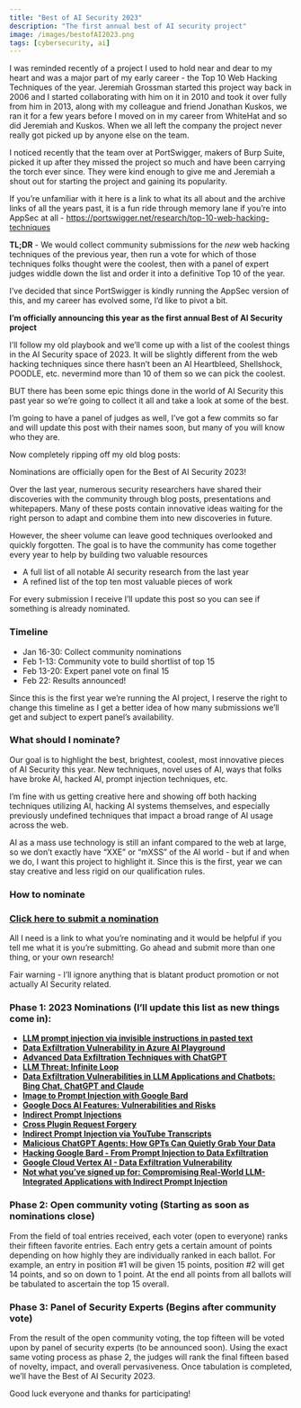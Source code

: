 ```yaml
---
title: "Best of AI Security 2023"
description: "The first annual best of AI security project"
image: /images/bestofAI2023.png
tags: [cybersecurity, ai]
---
```


I was reminded recently of a project I used to hold near and dear to my heart and was a major part of my early career - the Top 10 Web Hacking Techniques of the year. Jeremiah Grossman started this project way back in 2006 and I started collaborating with him on it in 2010 and took it over fully from him in 2013, along with my colleague and friend Jonathan Kuskos, we ran it for a few years before I moved on in my career from WhiteHat and so did Jeremiah and Kuskos. When we all left the company the project never really got picked up by anyone else on the team.

I noticed recently that the team over at PortSwigger, makers of Burp Suite, picked it up after they missed the project so much and have been carrying the torch ever since. They were kind enough to give me and Jeremiah a shout out for starting the project and gaining its popularity.

If you’re unfamiliar with it here is a link to what its all about and the archive links of all the years past, it is a fun ride through memory lane if you’re into AppSec at all - https://portswigger.net/research/top-10-web-hacking-techniques

**TL;DR** - We would collect community submissions for the _new_ web hacking techniques of the previous year, then run a vote for which of those techniques folks thought were the coolest, then with a panel of expert judges widdle down the list and order it into a definitive Top 10 of the year.

I’ve decided that since PortSwigger is kindly running the AppSec version of this, and my career has evolved some, I’d like to pivot a bit.

**I’m officially announcing this year as the first annual Best of AI Security project**

I’ll follow my old playbook and we’ll come up with a list of the coolest things in the AI Security space of 2023. It will be slightly different from the web hacking techniques since there hasn’t been an AI Heartbleed, Shellshock, POODLE, etc. nevermind more than 10 of them so we can pick the coolest.

BUT there has been some epic things done in the world of AI Security this past year so we’re going to collect it all and take a look at some of the best.

I’m going to have a panel of judges as well, I’ve got a few commits so far and will update this post with their names soon, but many of you will know who they are.

Now completely ripping off my old blog posts:

Nominations are officially open for the Best of AI Security 2023!

Over the last year, numerous security researchers have shared their discoveries with the community through blog posts, presentations and whitepapers. Many of these posts contain innovative ideas waiting for the right person to adapt and combine them into new discoveries in future.

However, the sheer volume can leave good techniques overlooked and quickly forgotten. The goal is to have the community has come together every year to help by building two valuable resources

- A full list of all notable AI security research from the last year
- A refined list of the top ten most valuable pieces of work

For every submission I receive I’ll update this post so you can see if something is already nominated.

### **Timeline**

- Jan 16-30: Collect community nominations
- Feb 1-13: Community vote to build shortlist of top 15
- Feb 13-20: Expert panel vote on final 15
- Feb 22: Results announced!

Since this is the first year we’re running the AI project, I reserve the right to change this timeline as I get a better idea of how many submissions we’ll get and subject to expert panel’s availability.

### **What should I nominate?**

Our goal is to highlight the best, brightest, coolest, most innovative pieces of AI Security this year. New techniques, novel uses of AI, ways that folks have broke AI, hacked AI, prompt injection techniques, etc.

I’m fine with us getting creative here and showing off both hacking techniques utilizing AI, hacking AI systems themselves, and especially previously undefined techniques that impact a broad range of AI usage across the web.

AI as a mass use technology is still an infant compared to the web at large, so we don’t exactly have “XXE” or “mXSS” of the AI world - but if and when we do, I want this project to highlight it. Since this is the first, year we can stay creative and less rigid on our qualification rules.

### **How to nominate**

### **[Click here to submit a nomination](https://docs.google.com/forms/d/e/1FAIpQLSfGPnkyuV8H9SOnAk4nnMI3rtN7HVCHs9oeUM9h-SO-otflsA/viewform?usp=sf_link)**

All I need is a link to what you’re nominating and it would be helpful if you tell me what it is you’re submitting. Go ahead and submit more than one thing, or your own research!

Fair warning - I’ll ignore anything that is blatant product promotion or not actually AI Security related.

### Phase 1: 2023 Nominations (I’ll update this list as new things come in):

- **[LLM prompt injection via invisible instructions in pasted text](https://twitter.com/goodside/status/1745511940351287394)**
- **[Data Exfiltration Vulnerability in Azure AI Playground](https://embracethered.com/blog/posts/2023/data-exfiltration-in-azure-openai-playground-fixed/)**
- **[Advanced Data Exfiltration Techniques with ChatGPT](https://embracethered.com/blog/posts/2023/advanced-plugin-data-exfiltration-trickery/)**
- **[LLM Threat: Infinite Loop](https://embracethered.com/blog/posts/2023/llm-cost-and-dos-threat/)**
- **[Data Exfiltration Vulnerabilities in LLM Applications and Chatbots: Bing Chat, ChatGPT and Claude](https://www.youtube.com/watch?v=L_1plTXF-FE)**
- **[Image to Prompt Injection with Google Bard](https://embracethered.com/blog/posts/2023/google-bard-image-to-prompt-injection/)**
- **[Google Docs AI Features: Vulnerabilities and Risks](https://embracethered.com/blog/posts/2023/google-docs-ai-scam/)**
- **[Indirect Prompt Injections](https://embracethered.com/blog/posts/2023/chatgpt-cross-plugin-request-forgery-and-prompt-injection./)**
- **[Cross Plugin Request Forgery](https://embracethered.com/blog/posts/2023/chatgpt-cross-plugin-request-forgery-and-prompt-injection./)**
- **[Indirect Prompt Injection via YouTube Transcripts](https://embracethered.com/blog/posts/2023/chatgpt-plugin-youtube-indirect-prompt-injection/)**
- **[Malicious ChatGPT Agents: How GPTs Can Quietly Grab Your Data](https://embracethered.com/blog/posts/2023/openai-custom-malware-gpt/)**
- **[Hacking Google Bard - From Prompt Injection to Data Exfiltration](https://embracethered.com/blog/posts/2023/google-bard-data-exfiltration/)**
- **[Google Cloud Vertex AI - Data Exfiltration Vulnerability](https://embracethered.com/blog/posts/2023/google-gcp-generative-ai-studio-data-exfiltration-fixed/)**
- **[Not what you’ve signed up for: Compromising Real-World LLM-Integrated Applications with Indirect Prompt Injection](https://arxiv.org/pdf/2302.12173.pdf)**

### Phase 2: Open community voting (Starting as soon as nominations close)

From the field of toal entries received, each voter (open to everyone) ranks their fifteen favorite entries. Each entry gets a certain amount of points depending on how highly they are individually ranked in each ballot. For example, an entry in position #1 will be given 15 points, position #2 will get 14 points, and so on down to 1 point. At the end all points from all ballots will be tabulated to ascertain the top 15 overall.

### Phase 3: Panel of Security Experts (Begins after community vote)

From the result of the open community voting, the top fifteen will be voted upon by panel of security experts (to be announced soon). Using the exact same voting process as phase 2, the judges will rank the final fifteen based of novelty, impact, and overall pervasiveness. Once tabulation is completed, we’ll have the Best of AI Security 2023.

Good luck everyone and thanks for participating!
